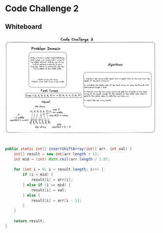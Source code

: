 # Code Challenge 2

## Whiteboard

![Whiteboard](./Whiteboard2.png)

``` java

public static int[] insertShiftArray(int[] arr, int val) {
    int[] result = new int[arr.length + 1];
    int mid = (int) Math.ceil(arr.length / 2.0);

    for (int i = 0; i < result.length; i++) {
        if (i < mid) {
            result[i] = arr[i];
        } else if (i == mid) {
            result[i] = val;
        } else {
            result[i] = arr[i - 1];
        }
    }

    return result;
}
```
